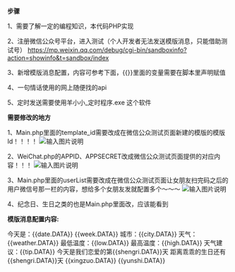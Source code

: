 **步骤** 

1、需要了解一定的编程知识，本代码PHP实现

2、注册微信公众号平台，进入测试（个人开发者无法发送模版消息，只能借助测试号）
https://mp.weixin.qq.com/debug/cgi-bin/sandboxinfo?action=showinfo&t=sandbox/index

3、新增模版消息配置，内容可参考下面，{{}}里面的变量需要在脚本里声明赋值

4、一句情话使用的网上随便找的api

5、定时发送需要使用羊小小_定时程序.exe 这个软件


 **需要修改的地方** 

1、Main.php里面的template_id需要改成在微信公众测试页面新建的模版的模版Id！！！！
![输入图片说明](1.png)


2、WeiChat.php的APPID、APPSECRET改成微信公众测试页面提供的对应内容！！！
![输入图片说明](2.png)


3、Main.php里面的userList需要改成在微信公众测试页面让女朋友扫完码之后的用户微信号那一栏的内容，想给多个女朋友发就配置多个～～～
![输入图片说明](3.png)


4、纪念日、生日之类的也是Main.php里面改，应该能看到

 **模版消息配置内容:** 

今天是：{{date.DATA}} {{week.DATA}}
城市：{{city.DATA}}
天气：{{weather.DATA}}
最低温度：{{low.DATA}}
最高温度：{{high.DATA}}
天气建议：{{tip.DATA}}
今天是我们恋爱的第{{shengri.DATA}}天
距离乖乖的生日还有{{shengri.DATA}}天
{{xingzuo.DATA}}
{{yunshi.DATA}}





